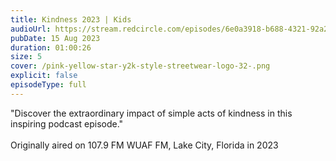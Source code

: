```yaml
---
title: Kindness 2023 | Kids
audioUrl: https://stream.redcircle.com/episodes/6e0a3918-b688-4321-92a2-1bba75b498d1/stream.mp3
pubDate: 15 Aug 2023
duration: 01:00:26
size: 5
cover: /pink-yellow-star-y2k-style-streetwear-logo-32-.png
explicit: false
episodeType: full
---
```

"Discover the extraordinary impact of simple acts of kindness in this inspiring podcast episode."\
\
Originally aired on 107.9 FM WUAF FM, Lake City, Florida in 2023